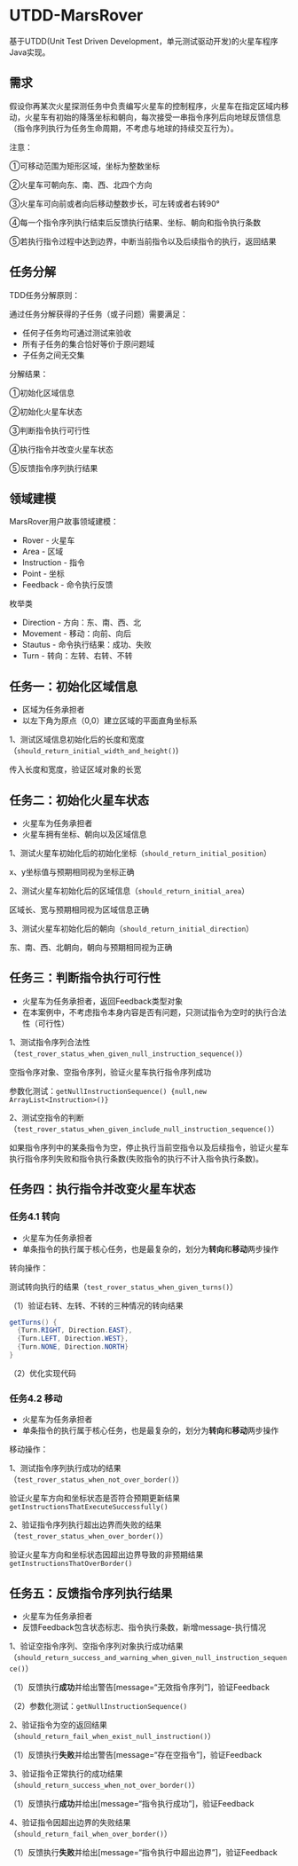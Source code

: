 # UTDD-MarsRover

基于UTDD(Unit Test Driven Development，单元测试驱动开发)的火星车程序Java实现。

## 需求
假设你再某次火星探测任务中负责编写火星车的控制程序，火星车在指定区域内移动，火星车有初始的降落坐标和朝向，每次接受一串指令序列后向地球反馈信息（指令序列执行为任务生命周期，不考虑与地球的持续交互行为）。

注意：

①可移动范围为矩形区域，坐标为整数坐标

②火星车可朝向东、南、西、北四个方向

③火星车可向前或者向后移动整数步长，可左转或者右转90°

④每一个指令序列执行结束后反馈执行结果、坐标、朝向和指令执行条数

⑤若执行指令过程中达到边界，中断当前指令以及后续指令的执行，返回结果

## 任务分解
TDD任务分解原则：

通过任务分解获得的子任务（或子问题）需要满足：
- 任何子任务均可通过测试来验收
- 所有子任务的集合恰好等价于原问题域
- 子任务之间无交集

分解结果：

①初始化区域信息

②初始化火星车状态

③判断指令执行可行性

④执行指令并改变火星车状态

⑤反馈指令序列执行结果

## 领域建模
MarsRover用户故事领域建模：
- Rover - 火星车
- Area - 区域
- Instruction - 指令
- Point - 坐标
- Feedback - 命令执行反馈

枚举类
- Direction -  方向：东、南、西、北
- Movement - 移动：向前、向后
- Stautus - 命令执行结果：成功、失败
- Turn - 转向：左转、右转、不转

## 任务一：初始化区域信息
- 区域为任务承担者
- 以左下角为原点（0,0）建立区域的平面直角坐标系

1、测试区域信息初始化后的长度和宽度（`should_return_initial_width_and_height()`)

传入长度和宽度，验证区域对象的长宽

## 任务二：初始化火星车状态
- 火星车为任务承担者
- 火星车拥有坐标、朝向以及区域信息

1、测试火星车初始化后的初始化坐标（`should_return_initial_position`）

x、y坐标值与预期相同视为坐标正确

2、测试火星车初始化后的区域信息（`should_return_initial_area`）

区域长、宽与预期相同视为区域信息正确

3、测试火星车初始化后的朝向（`should_return_initial_direction`）

东、南、西、北朝向，朝向与预期相同视为正确

## 任务三：判断指令执行可行性
- 火星车为任务承担者，返回Feedback类型对象
- 在本案例中，不考虑指令本身内容是否有问题，只测试指令为空时的执行合法性（可行性）

1、测试指令序列合法性（`test_rover_status_when_given_null_instruction_sequence()`）

空指令序对象、空指令序列，验证火星车执行指令序列成功

参数化测试：`getNullInstructionSequence() {null,new ArrayList<Instruction>()}`

2、测试空指令的判断（`test_rover_status_when_given_include_null_instruction_sequence()`）

如果指令序列中的某条指令为空，停止执行当前空指令以及后续指令，验证火星车执行指令序列失败和指令执行条数(失败指令的执行不计入指令执行条数)。

## 任务四：执行指令并改变火星车状态
### 任务4.1 转向
- 火星车为任务承担者
- 单条指令的执行属于核心任务，也是最复杂的，划分为**转向**和**移动**两步操作

转向操作：

测试转向执行的结果（`test_rover_status_when_given_turns()`）

（1）验证右转、左转、不转的三种情况的转向结果
```JAVA
getTurns() {
  {Turn.RIGHT, Direction.EAST},
  {Turn.LEFT, Direction.WEST},
  {Turn.NONE, Direction.NORTH}
}
```
（2）优化实现代码

### 任务4.2 移动
- 火星车为任务承担者
- 单条指令的执行属于核心任务，也是最复杂的，划分为**转向**和**移动**两步操作

移动操作：

1、测试指令序列执行成功的结果（`test_rover_status_when_not_over_border()`）

验证火星车方向和坐标状态是否符合预期更新结果```getInstructionsThatExecuteSuccessfully()```

2、验证指令序列执行超出边界而失败的结果（`test_rover_status_when_over_border()`）

验证火星车方向和坐标状态因超出边界导致的非预期结果```getInstructionsThatOverBorder()```

## 任务五：反馈指令序列执行结果
- 火星车为任务承担者
- 反馈Feedback包含状态标志、指令执行条数，新增message-执行情况

1、验证空指令序列、空指令序列对象执行成功结果（`should_return_success_and_warning_when_given_null_instruction_sequence()`）

（1）反馈执行**成功**并给出警告[message=“无效指令序列”]，验证Feedback

（2）参数化测试：`getNullInstructionSequence()`

2、验证指令为空的返回结果（`should_return_fail_when_exist_null_instruction()`）

（1）反馈执行**失败**并给出警告[message=“存在空指令”]，验证Feedback

3、验证指令正常执行的成功结果（`should_return_success_when_not_over_border()`）

（1）反馈执行**成功**并给出[message=“指令执行成功”]，验证Feedback

4、验证指令因超出边界的失败结果（`should_return_fail_when_over_border()`）

（1）反馈执行**失败**并给出[message=“指令执行中超出边界”]，验证Feedback